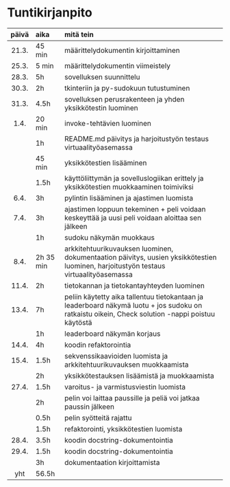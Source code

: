 # Tuntikirjanpito

| päivä | aika   | mitä tein  |
| :----:|:-----  | :-----|
|21.3.  |45 min  | määrittelydokumentin kirjoittaminen | 
|25.3.  |5 min   | määrittelydokumentin viimeistely |
|28.3.  |5h      | sovelluksen suunnittelu |
|30.3.  |2h      | tkinteriin ja py-sudokuun tutustuminen |
|31.3.  |4.5h    | sovelluksen perusrakenteen ja yhden yksikkötestin luominen |
|1.4.   |20 min  | invoke-tehtävien luominen |
|       |1h      | README.md päivitys ja harjoitustyön testaus virtuaalityöasemassa |
|       |45 min  | yksikkötestien lisääminen |
|       |1.5h    | käyttöliittymän ja sovelluslogiikan erittely ja yksikkötestien muokkaaminen toimiviksi | 
|6.4.   |3h      | pylintin lisääminen ja ajastimen luomista  |
|7.4.   |3h      | ajastimen loppuun tekeminen + peli voidaan keskeyttää ja uusi peli voidaan aloittaa sen jälkeen |
|       |1h      | sudoku näkymän muokkaus | 
|8.4.   |2h 35 min  | arkkitehtuurikuvauksen luominen, dokumentaation päivitys, uusien yksikkötestien luominen, harjoitustyön testaus virtuaalityöasemassa |
|11.4.  |2h      | tietokannan ja tietokantayhteyden luominen |
|13.4.  |7h      | peliin käytetty aika tallentuu tietokantaan ja leaderboard näkymä luotu + jos sudoku on ratkaistu oikein, Check solution -nappi poistuu käytöstä |
|       |1h      | leaderboard näkymän korjaus |
|14.4.  |4h      | koodin refaktorointia |
|15.4.  |1.5h    | sekvenssikaavioiden luomista ja arkkitehtuurikuvauksen muokkaamista |
|       |2h      | yksikkötestauksen lisäämistä ja muokkaamista |
|27.4.  |1.5h    | varoitus- ja varmistusviestin luomista |
|       |2h      | pelin voi laittaa paussille ja peliä voi jatkaa paussin jälkeen |
|       |0.5h    | pelin syötteitä rajattu |
|       |1.5h    | refaktorointi, yksikkötestien luomista |
|28.4.  |3.5h    | koodin docstring-dokumentointia |
|29.4.  |1.5h    | koodin docstring-dokumentointia |
|       |3h      | dokumentaation kirjoittamista |
| yht   |56.5h   |
